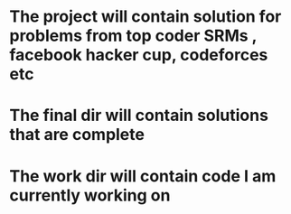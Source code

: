 # The project will contain solution for problems from top coder SRMs , facebook hacker cup, codeforces etc
# The final dir will contain solutions that are complete
# The work dir will contain code I am currently working on
